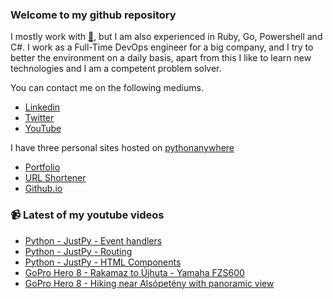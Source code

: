 ### Welcome to my github repository

I mostly work with [:snake:](https://www.python.org/), but I am also experienced in Ruby, Go, Powershell and C#. I work as a Full-Time DevOps engineer for a big company, and I try to better the environment on a daily basis, apart from this I like to learn new technologies and I am a competent problem solver.

You can contact me on the following mediums.
- [Linkedin](https://www.linkedin.com/in/r3ap3rpy)
- [Twitter](https://twitter.com/r3ap3rpy)
- [YouTube](https://www.youtube.com/channel/UC1qkMXH8d2I9DDAtBSeEHqg)

I have three personal sites hosted on [pythonanywhere](https://www.pythonanywhere.com/)
- [Portfolio](http://r3ap3rpy.pythonanywhere.com/)
- [URL Shortener](http://shortenpy.pythonanywhere.com/)
- [Github.io](https://r3ap3rpy.github.io/)

### :video_camera: Latest of my youtube videos
<!-- YOUTUBE:START -->
- [Python - JustPy - Event handlers](https://www.youtube.com/watch?v=mCR4ZCE-kqw)
- [Python - JustPy - Routing](https://www.youtube.com/watch?v=oBcpUtkIktU)
- [Python - JustPy - HTML Components](https://www.youtube.com/watch?v=zzfQMKdLWh0)
- [GoPro Hero 8 - Rakamaz to Újhuta - Yamaha FZS600](https://www.youtube.com/watch?v=FRbeLEltkw0)
- [GoPro Hero 8 - Hiking near Alsópetény with panoramic view](https://www.youtube.com/watch?v=PN3RUYvB36E)
<!-- YOUTUBE:END -->

